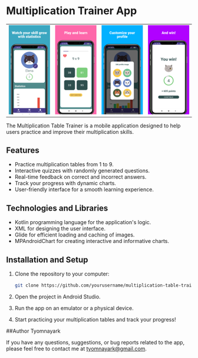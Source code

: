 # Multiplication Trainer App

<table>
  <tr>
    <td><img src="./images/1.png" alt="Image 1"></td>
    <td><img src="./images/2.png" alt="Image 2"></td>
    <td><img src="./images/3.png" alt="Image 3"></td>
    <td><img src="./images/4.png" alt="Image 4"></td>
  </tr>
</table>


The Multiplication Table Trainer is a mobile application designed to help users practice and improve their multiplication skills. 

## Features

- Practice multiplication tables from 1 to 9.
- Interactive quizzes with randomly generated questions.
- Real-time feedback on correct and incorrect answers.
- Track your progress with dynamic charts.
- User-friendly interface for a smooth learning experience.

## Technologies and Libraries

- Kotlin programming language for the application's logic.
- XML for designing the user interface.
- Glide for efficient loading and caching of images.
- MPAndroidChart for creating interactive and informative charts.

## Installation and Setup

1. Clone the repository to your computer:

   ```bash
   git clone https://github.com/yourusername/multiplication-table-trainer.git
   ```
2. Open the project in Android Studio.

3. Run the app on an emulator or a physical device.

4. Start practicing your multiplication tables and track your progress!
   
##Author
Tyomnayark

If you have any questions, suggestions, or bug reports related to the app, please feel free to contact me at tyomnayark@gmail.com.
